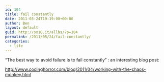 ```yaml
---
id: 104
title: fail constantly
date: 2011-05-24T19:19:00+00:00
author: Ben
layout: default
guid: http://ox10.it/allbs/?p=104
permalink: /2011/05/24/fail-constantly/
categories:
  - life
---
```

&#8220;The best way to avoid failure is to fail constantly&#8221; : an interesting blog post:

<http://www.codinghorror.com/blog/2011/04/working-with-the-chaos-monkey.html>
